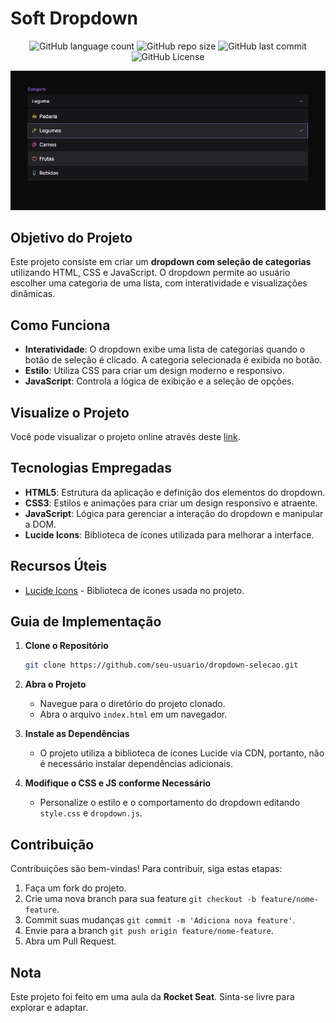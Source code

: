 # Soft Dropdown

<p align="center">
  <!-- Contador de linguagens do GitHub -->
  <img alt="GitHub language count" src="https://img.shields.io/github/languages/count/devAndreotti/soft-dropdown?color=FFF&labelColor=8E44AD&style=flat-square" >
  <!-- Tamanho do repositório no GitHub -->
  <img alt="GitHub repo size" src="https://img.shields.io/github/repo-size/devAndreotti/soft-dropdown?color=FFF&labelColor=8E44AD&style=flat-square&label=Size" >
  <!-- Último commit no GitHub -->
  <img alt="GitHub last commit" src="https://img.shields.io/github/last-commit/devAndreotti/soft-dropdown?color=FFF&labelColor=8E44AD&style=flat-square&label=Last%20Commit" >
  <!-- Licença do GitHub -->
  <img alt="GitHub License" src="https://img.shields.io/github/license/devAndreotti/soft-dropdown?color=FFF&labelColor=8E44AD&style=flat-square" >
</p>

<div align="center">
  <img src="./dropdown.png" alt="Dropdown Banner"/>
</div>

## Objetivo do Projeto

Este projeto consiste em criar um **dropdown com seleção de categorias** utilizando HTML, CSS e JavaScript. O dropdown permite ao usuário escolher uma categoria de uma lista, com interatividade e visualizações dinâmicas.

## Como Funciona

- **Interatividade**: O dropdown exibe uma lista de categorias quando o botão de seleção é clicado. A categoria selecionada é exibida no botão.
- **Estilo**: Utiliza CSS para criar um design moderno e responsivo.
- **JavaScript**: Controla a lógica de exibição e a seleção de opções.

## Visualize o Projeto

Você pode visualizar o projeto online através deste [link](https://devandreotti.github.io/soft-dropdown/).

## Tecnologias Empregadas

- **HTML5**: Estrutura da aplicação e definição dos elementos do dropdown.
- **CSS3**: Estilos e animações para criar um design responsivo e atraente.
- **JavaScript**: Lógica para gerenciar a interação do dropdown e manipular a DOM.
- **Lucide Icons**: Biblioteca de ícones utilizada para melhorar a interface.

## Recursos Úteis

- [Lucide Icons](https://lucide.dev) - Biblioteca de ícones usada no projeto.

## Guia de Implementação

1. **Clone o Repositório**
   ```bash
   git clone https://github.com/seu-usuario/dropdown-selecao.git
   ```

2. **Abra o Projeto**
   - Navegue para o diretório do projeto clonado.
   - Abra o arquivo `index.html` em um navegador.

3. **Instale as Dependências**
   - O projeto utiliza a biblioteca de ícones Lucide via CDN, portanto, não é necessário instalar dependências adicionais.

4. **Modifique o CSS e JS conforme Necessário**
   - Personalize o estilo e o comportamento do dropdown editando `style.css` e `dropdown.js`.

## Contribuição

Contribuições são bem-vindas! Para contribuir, siga estas etapas:

1. Faça um fork do projeto.
2. Crie uma nova branch para sua feature `git checkout -b feature/nome-feature`.
3. Commit suas mudanças `git commit -m 'Adiciona nova feature'`.
4. Envie para a branch `git push origin feature/nome-feature`.
5. Abra um Pull Request.

## Nota

Este projeto foi feito em uma aula da **Rocket Seat**. Sinta-se livre para explorar e adaptar.
